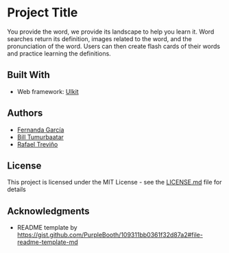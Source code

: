 # Project Title

You provide the word, we provide its landscape to help you learn it. Word searches return its definition, images related to the word, and the pronunciation of the word. Users can then create flash cards of their words and practice learning the definitions.

## Built With

* Web framework: [UIkit](https://getuikit.com/docs/introduction)

## Authors

* [Fernanda García](https://github.com/fernandagq)
* [Bill Tumurbaatar](https://github.com/Pandarzz)
* [Rafael Treviño](https://github.com/rafaeltrevino)

## License

This project is licensed under the MIT License - see the [LICENSE.md](LICENSE.md) file for details

## Acknowledgments

* README template by https://gist.github.com/PurpleBooth/109311bb0361f32d87a2#file-readme-template-md